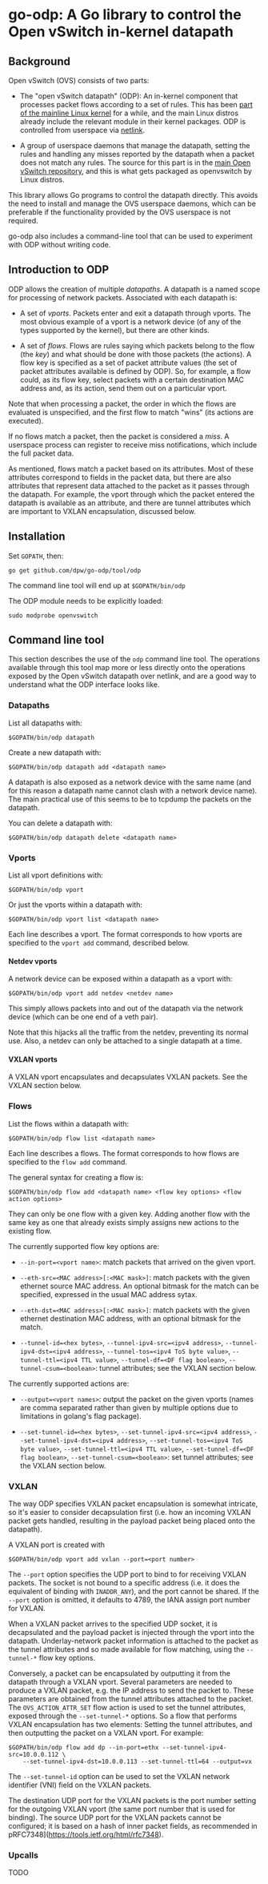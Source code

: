 # go-odp: A Go library to control the Open vSwitch in-kernel datapath

## Background

Open vSwitch (OVS) consists of two parts:

* The "open vSwitch datapath" (ODP): An in-kernel component that
  processes packet flows according to a set of rules.  This has been
  [part of the mainline Linux
  kernel](https://github.com/torvalds/linux/tree/master/net/openvswitch)
  for a while, and the main Linux distros already include the relevant
  module in their kernel packages.  ODP is controlled from userspace
  via [netlink](http://en.wikipedia.org/wiki/Netlink).

* A group of userspace daemons that manage the datapath, setting the
  rules and handling any misses reported by the datapath when a packet
  does not match any rules. The source for this part is in the [main
  Open vSwitch repository](https://github.com/openvswitch/ovs), and
  this is what gets packaged as openvswitch by Linux distros.

This library allows Go programs to control the datapath directly.
This avoids the need to install and manage the OVS userspace daemons,
which can be preferable if the functionality provided by the OVS
userspace is not required.

go-odp also includes a command-line tool that can be used to
experiment with ODP without writing code.

## Introduction to ODP

ODP allows the creation of multiple *datapaths*.  A datapath is a
named scope for processing of network packets.  Associated with each
datapath is:

* A set of *vports*.  Packets enter and exit a datapath through
  vports.  The most obvious example of a vport is a network device (of
  any of the types supported by the kernel), but there are other
  kinds.

* A set of *flows*.  Flows are rules saying which packets belong to
  the flow (the *key*) and what should be done with those packets (the
  actions).  A flow key is specified as a set of packet attribute
  values (the set of packet attributes available is defined by ODP).
  So, for example, a flow could, as its flow key, select packets with
  a certain destination MAC address and, as its action, send them out
  on a particular vport.

Note that when processing a packet, the order in which the flows are
evaluated is unspecified, and the first flow to match "wins" (its
actions are executed).

If no flows match a packet, then the packet is considered a *miss*.  A
userspace process can register to receive miss notifications, which
include the full packet data.

As mentioned, flows match a packet based on its attributes.  Most of
these attributes correspond to fields in the packet data, but there
are also attributes that represent data attached to the packet as it
passes through the datapath.  For example, the vport through which the
packet entered the datapath is available as an attribute, and there
are tunnel attributes which are important to VXLAN encapsulation,
discussed below.

## Installation

Set `GOPATH`, then:

    go get github.com/dpw/go-odp/tool/odp

The command line tool will end up at `$GOPATH/bin/odp`

The ODP module needs to be explicitly loaded:

    sudo modprobe openvswitch

## Command line tool

This section describes the use of the `odp` command line tool.  The
operations available through this tool map more or less directly onto
the operations exposed by the Open vSwitch datapath over netlink, and
are a good way to understand what the ODP interface looks like.

### Datapaths

List all datapaths with:

    $GOPATH/bin/odp datapath

Create a new datapath with:

    $GOPATH/bin/odp datapath add <datapath name>

A datapath is also exposed as a network device with the same name (and
for this reason a datapath name cannot clash with a network device
name).  The main practical use of this seems to be to tcpdump the
packets on the datapath.

You can delete a datapath with:

    $GOPATH/bin/odp datapath delete <datapath name>

### Vports

List all vport definitions with:

    $GOPATH/bin/odp vport

Or just the vports within a datapath with:

    $GOPATH/bin/odp vport list <datapath name>

Each line describes a vport.  The format corresponds to how vports are
specified to the `vport add` command, described below.

#### Netdev vports

A network device can be exposed within a datapath as a vport with:

    $GOPATH/bin/odp vport add netdev <netdev name>

This simply allows packets into and out of the datapath via the
network device (which can be one end of a veth pair).

Note that this hijacks all the traffic from the netdev, preventing its
normal use.  Also, a netdev can only be attached to a single datapath
at a time.

#### VXLAN vports

A VXLAN vport encapsulates and decapsulates VXLAN packets.  See the
VXLAN section below.

### Flows

List the flows within a datapath with:

    $GOPATH/bin/odp flow list <datapath name>

Each line describes a flows.  The format corresponds to how flows are
specified to the `flow add` command.

The general syntax for creating a flow is:

    $GOPATH/bin/odp flow add <datapath name> <flow key options> <flow action options>

They can only be one flow with a given key.  Adding another flow with
the same key as one that already exists simply assigns new actions to
the existing flow.

The currently supported flow key options are:

* `--in-port=<vport name>`: match packets that arrived on the given vport.

* `--eth-src=<MAC address>[:<MAC mask>]`: match packets with the given
  ethernet source MAC address.  An optional bitmask for the match can
  be specified, expressed in the usual MAC address sytax.

* `--eth-dst=<MAC address>[:<MAC mask>]`: match packets with the given
  ethernet destination MAC address, with an optional bitmask for the
  match.

* `--tunnel-id=<hex bytes>`, `--tunnel-ipv4-src=<ipv4 address>`, `--tunnel-ipv4-dst=<ipv4 address>`, `--tunnel-tos=<ipv4 ToS byte value>`, `--tunnel-ttl=<ipv4 TTL value>`, `--tunnel-df=<DF flag boolean>`, `--tunnel-csum=<boolean>`: tunnel attributes; see the VXLAN section below.

The currently supported actions are:

* `--output=<vport names>`: output the packet on the given vports
  (names are comma separated rather than given by multiple options due
  to limitations in golang's flag package).

* `--set-tunnel-id=<hex bytes>`, `--set-tunnel-ipv4-src=<ipv4 address>`, `--set-tunnel-ipv4-dst=<ipv4 address>`, `--set-tunnel-tos=<ipv4 ToS byte value>`, `--set-tunnel-ttl=<ipv4 TTL value>`, `--set-tunnel-df=<DF flag boolean>`, `--set-tunnel-csum=<boolean>`: set tunnel attributes; see the VXLAN section below.

### VXLAN

The way ODP specifies VXLAN packet encapsulation is somewhat
intricate, so it's easier to consider decapsulation first (i.e. how an
incoming VXLAN packet gets handled, resulting in the payload packet
being placed onto the datapath).

A VXLAN port is created with

    $GOPATH/bin/odp vport add vxlan --port=<port number>

The `--port` option specifies the UDP port to bind to for receiving
VXLAN packets.  The socket is not bound to a specific address (i.e. it
does the equivalent of binding with `INADDR_ANY`), and the port cannot
be shared.  If the `--port` option is omitted, it defaults to 4789,
the IANA assign port number for VXLAN.

When a VXLAN packet arrives to the specified UDP socket, it is
decapsulated and the payload packet is injected through the vport into
the datapath.  Underlay-network packet information is attached to the
packet as the tunnel attributes and so made available for flow
matching, using the `--tunnel-*` flow key options.

Conversely, a packet can be encapsulated by outputting it from the
datapath through a VXLAN vport.  Several parameters are needed to
produce a VXLAN packet, e.g. the IP address to send the packet to.
These parameters are obtained from the tunnel attributes attached to
the packet.  The `OVS_ACTION_ATTR_SET` flow action is used to set the
tunnel attributes, exposed through the `--set-tunnel-*` options.  So a
flow that performs VXLAN encapsulation has two elements: Setting the
tunnel attributes, and then outputting the packet on a VXLAN vport.
For example:

    $GOPATH/bin/odp flow add dp --in-port=ethx --set-tunnel-ipv4-src=10.0.0.112 \
        --set-tunnel-ipv4-dst=10.0.0.113 --set-tunnel-ttl=64 --output=vx

The `--set-tunnel-id` option can be used to set the VXLAN network
identifier (VNI) field on the VXLAN packets.

The destination UDP port for the VXLAN packets is the port number
setting for the outgoing VXLAN vport (the same port number that is
used for binding).  The source UDP port for the VXLAN packets cannot
be configured; it is based on a hash of inner packet fields, as
recommended in pRFC7348](https://tools.ietf.org/html/rfc7348).

### Upcalls

TODO

